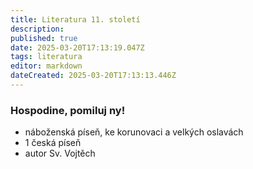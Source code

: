 ```yaml
---
title: Literatura 11. století
description: 
published: true
date: 2025-03-20T17:13:19.047Z
tags: literatura
editor: markdown
dateCreated: 2025-03-20T17:13:13.446Z
---
```


### Hospodine, pomiluj ny!
- náboženská píseň, ke korunovaci a velkých oslavách
- 1 česká píseň
- autor Sv. Vojtěch